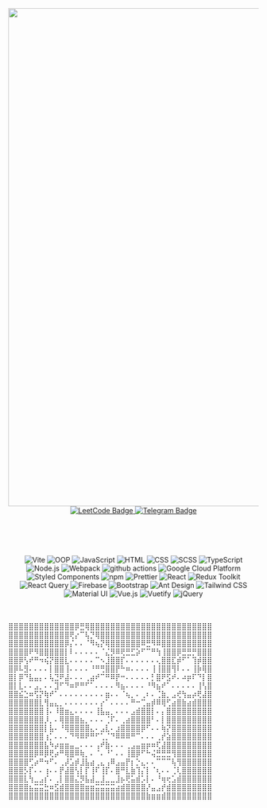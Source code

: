 <div id="header" align="center">
  <img src="https://64.media.tumblr.com/6382142c7cf56653c3a7b7b31a8eeb47/6991be7ff8096fc2-ed/s540x810/88c6adc381ec4f9580392dfab90d79f7090dae49.gif" width="1000"/>
</div>
<div align="center">
  <a href="https://leetcode.com/Colanatorsos/">
    <img src="https://img.shields.io/badge/LeetCode-black?style=for-the-badge&logo=leetcode&logoColor=white" alt="LeetCode Badge"/>
  </a>
  <a href="https://t.me/Gorbuster">
    <img src="https://img.shields.io/badge/Telegram-blue?style=for-the-badge&logo=telegram&logoColor=white" alt="Telegram Badge"/>
  </a>
</div>
<div align="center">
  <img src="https://komarev.com/ghpvc/?username=Colanatorsos&style=flat-square&color=blue" alt=""/>
</div>
<br/>
<br/>
<br/>
<br/>

<p align="center">
  <img alt="Vite" src="https://img.shields.io/badge/-Vite-646CFF?style=flat-square&logo=vite&logoColor=white" />
  <img alt="OOP" src="https://img.shields.io/badge/-OOP-FF8000?style=flat-square" />
  <img alt="JavaScript" src="https://img.shields.io/badge/-JavaScript-F7DF1E?style=flat-square&logo=javascript&logoColor=black" />
  <img alt="HTML" src="https://img.shields.io/badge/-HTML-E34F26?style=flat-square&logo=html5&logoColor=white" />
  <img alt="CSS" src="https://img.shields.io/badge/-CSS-1572B6?style=flat-square&logo=css3&logoColor=white" />
  <img alt="SCSS" src="https://img.shields.io/badge/-SCSS-CC6699?style=flat-square&logo=sass&logoColor=white" />
  <img alt="TypeScript" src="https://img.shields.io/badge/-TypeScript-007ACC?style=flat-square&logo=typescript&logoColor=white" />
  <img alt="Node.js" src="https://img.shields.io/badge/-Node.js-339933?style=flat-square&logo=node.js&logoColor=white" />
  <img alt="Webpack" src="https://img.shields.io/badge/-Webpack-8DD6F9?style=flat-square&logo=webpack&logoColor=white" /> 
  <img alt="github actions" src="https://img.shields.io/badge/-Github_Actions-2088FF?style=flat-square&logo=github-actions&logoColor=white" />
  <img alt="Google Cloud Platform" src="https://img.shields.io/badge/-Google_Cloud_Platform-1a73e8?style=flat-square&logo=google-cloud&logoColor=white" />
  <img alt="Styled Components" src="https://img.shields.io/badge/-Styled_Components-db7092?style=flat-square&logo=styled-components&logoColor=white" />
  <img alt="npm" src="https://img.shields.io/badge/-NPM-CB3837?style=flat-square&logo=npm&logoColor=white" />
  <img alt="Prettier" src="https://img.shields.io/badge/-Prettier-F7B93E?style=flat-square&logo=prettier&logoColor=white" />
  <img alt="React" src="https://img.shields.io/badge/-React-61DAFB?style=flat-square&logo=react&logoColor=white" />
  <img alt="Redux Toolkit" src="https://img.shields.io/badge/-Redux_Toolkit-764ABC?style=flat-square&logo=redux&logoColor=white" />
  <img alt="React Query" src="https://img.shields.io/badge/-React_Query-FF4154?style=flat-square&logo=react&logoColor=white" />
  <img alt="Firebase" src="https://img.shields.io/badge/-Firebase-FFCA28?style=flat-square&logo=firebase&logoColor=black" />
  <img alt="Bootstrap" src="https://img.shields.io/badge/-Bootstrap-7952B3?style=flat-square&logo=bootstrap&logoColor=white" />
  <img alt="Ant Design" src="https://img.shields.io/badge/-Ant_Design-0170FE?style=flat-square&logo=ant-design&logoColor=white" />
  <img alt="Tailwind CSS" src="https://img.shields.io/badge/-Tailwind_CSS-38B2AC?style=flat-square&logo=tailwind-css&logoColor=white" />
  <img alt="Material UI" src="https://img.shields.io/badge/-Material_UI-0081CB?style=flat-square&logo=material-ui&logoColor=white" />
  <img alt="Vue.js" src="https://img.shields.io/badge/-Vue.js-4FC08D?style=flat-square&logo=vue.js&logoColor=white" />
  <img alt="Vuetify" src="https://img.shields.io/badge/-Vuetify-1867C0?style=flat-square&logo=vuetify&logoColor=white" />
  <img alt="jQuery" src="https://img.shields.io/badge/-jQuery-0769AD?style=flat-square&logo=jquery&logoColor=white" />
</p>
<br/>
<br/>
⣿⣿⣿⣿⣿⣿⣿⣿⣿⣿⣿⣿⣿⡿⣛⢿⣿⣿⣿⣿⣿⣿⣿⣿⣿⣿⣿⣿⣿⣿⣿⣿⣿⣿⣿⣿⣿⣿⣿⣿
⣿⣿⣿⣿⣿⣿⣿⣿⣿⣿⣿⣿⢟⡔⠉⢧⡙⢿⣿⣿⣿⣿⣿⣿⣿⣿⣿⣿⣿⣿⣿⣿⣿⣿⣿⣿⣿⣿⣿⣿
⣿⣿⣿⣿⣿⣿⣿⣿⣿⣿⣿⡿⡌⠄⠄⠈⠻⢦⡝⢿⣿⣿⣿⣿⣿⣿⠿⣛⠻⠿⣿⣿⣿⣿⣿⣿⣿⣿⣿⣿
⣿⣿⣿⣿⠟⠻⣿⣿⣿⣿⣿⡇⠇⠄⠄⠄⠄⠄⠈⣌⡻⠿⢟⣛⣋⡵⠋⠉⠛⢳⢸⣿⣿⡿⣛⣛⡛⣿⣿⣿
⣿⣿⡿⢣⠞⠛⠲⢮⡝⣿⣿⣇⠄⠄⠄⠄⠄⠉⠢⣸⣿⣿⡏⠄⠄⠄⠄⠄⠄⢄⣿⣿⣏⡾⠋⠁⢹⡾⣿⣿
⣿⡿⠧⣻⠄⠄⠄⠄⡇⣿⣿⢸⠄⠄⠄⠄⠘⠛⢛⣿⣿⡟⠓⠶⠄⠄⠄⠄⢸⢸⣿⣿⢻⠇⠄⠄⢸⡷⢿⣿
⣿⡇⡿⠙⣧⣤⡄⠄⢧⣙⠟⣼⠄⠄⠄⢀⣴⠞⠉⠛⠿⡟⠒⠄⠄⠄⠄⠄⡃⣿⠟⣫⠞⠄⠴⡶⠏⠙⡇⣿
⣿⡇⣇⠄⠄⣠⡀⠄⠄⣹⠋⠙⠶⠟⠛⠋⠁⠄⠄⠄⠄⠻⣦⠄⠄⠄⠄⠘⠻⣦⠞⠁⠄⠄⠄⠄⠄⢸⢣⣿
⣿⣿⣮⣑⠶⢫⡝⢷⠞⠁⠄⠄⠄⠄⠄⠄⠄⠄⠄⣶⠄⠄⠈⢦⡀⠄⢀⠆⠄⢈⣷⡀⣠⢞⢳⣤⡴⢟⣼⣿
⣿⣿⣿⣿⣿⣿⣇⢻⣤⣄⡀⠄⠄⠄⠄⠄⠄⠄⡔⠁⠄⠄⠄⠄⠛⠒⢉⣤⡾⠿⢿⢋⣴⣿⣷⣴⣾⣿⣿⣿
⣿⣿⣿⣿⣿⣿⣿⢸⠄⠸⣿⣶⣄⠄⠄⠄⠄⢸⣧⣤⡀⠄⠄⠄⣠⣾⣿⣿⡇⠄⡄⣿⣿⣿⣿⣿⣿⣿⣿⣿
⣿⣿⣿⣿⣿⣿⣿⡸⡀⠄⢿⣿⣿⣿⣦⡀⠄⠄⠄⢈⠏⠄⢀⣴⣿⣿⣿⣿⠃⠄⡇⣿⣿⣿⣿⣿⣿⣿⣿⣿
⣿⣿⣿⣿⣿⣿⣿⡇⣧⠄⠘⢿⣿⣿⣿⣿⣄⠄⣠⣇⠄⣰⣿⣿⣿⣿⡿⠋⠄⠄⢷⡝⣿⣿⣿⣿⣿⣿⣿⣿
⣿⣿⣿⣿⣿⣿⣿⢰⡁⠄⠄⠄⠙⠻⠿⠟⠛⠋⢁⡈⠙⠿⠿⠿⠛⠉⠄⠄⠄⢀⡞⣵⣿⣿⣿⣿⣿⣿⣿⣿
⣿⣿⣿⣿⣿⣿⣿⣧⠳⡴⣶⣶⣤⣀⠄⠄⠄⢠⠞⣷⠄⠄⠄⢀⣠⣤⣶⡶⠶⢏⣼⣿⣿⣿⣿⣿⣿⣿⣿⣿
⣿⣿⣿⣿⣿⡿⠿⡿⢟⡴⠛⢿⣿⠿⢷⡀⠄⠈⠄⠘⠁⠄⠄⢸⣿⡿⠋⠓⢬⣛⣛⣛⢻⣿⣿⣿⣿⣿⣿⣿
⣿⣿⣿⣿⢋⡴⠛⠲⠋⠄⢀⡼⣡⡾⣸⣧⣴⢀⣄⢠⠿⣠⣤⡟⡆⡑⣄⠄⠄⠉⠉⠉⢧⢻⣿⣿⣿⣿⣿⣿
⣿⣿⣿⡣⡏⠄⠄⢰⠄⠄⡟⣼⣿⢣⡇⡏⢸⠏⢸⡏⠄⣿⠛⣇⣷⢹⡌⡇⠈⢆⠄⠄⢈⢇⣿⣿⣿⣿⣿⣿
⣿⣿⣿⣇⢳⣀⣠⡎⠄⢀⡇⣿⣿⣌⡻⣧⣼⣀⣸⣀⣀⣸⡦⢟⣥⣾⡡⡇⠄⠘⢶⢖⣡⣾⣿⣿⣿⣿⣿⣿
⣿⣿⣿⣿⣦⣭⣭⣓⠶⣫⣾⣿⣿⣿⣿⣶⣶⣭⣭⣭⣭⣴⣾⣿⣿⣿⣿⡜⣤⣠⡞⣾⣿⣿⣿⣿⣿⣿⣿⣿
⣿⣿⣿⣿⣿⣿⣿⣿⣿⣿⣿⣿⣿⣿⣿⣿⣿⣿⣿⣿⣿⣿⣿⣿⣿⣿⣿⣷⣶⣶⣾⣿⣿⣿⣿⣿⣿⣿⣿⣿

